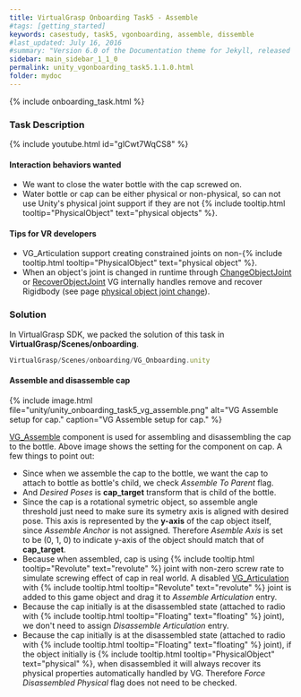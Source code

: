```yaml
---
title: VirtualGrasp Onboarding Task5 - Assemble 
#tags: [getting_started]
keywords: casestudy, task5, vgonboarding, assemble, dissemble
#last_updated: July 16, 2016
#summary: "Version 6.0 of the Documentation theme for Jekyll, released July 4, 2016, implements relative links so you can view the files offline or on any server without configuring urls and baseurls. Additionally, you can store pages in subdirectories. Templates for alerts and images are available."
sidebar: main_sidebar_1_1_0
permalink: unity_vgonboarding_task5.1.1.0.html
folder: mydoc
---
```


{% include onboarding_task.html %}

### Task Description

<!--{% include youtube.html id="TJ5T67fv6ys" %} -->

{% include youtube.html id="glCwt7WqCS8" %}


#### Interaction behaviors wanted

* We want to close the water bottle with the cap screwed on. 
* Water bottle or cap can be either physical or non-physical, so can not use Unity's physical joint support if they are not {% include tooltip.html tooltip="PhysicalObject" text="physical objects" %}.

#### Tips for VR developers

* VG_Articulation support creating constrained joints on non-{% include tooltip.html tooltip="PhysicalObject" text="physical object" %}.
* When an object's joint is changed in runtime through [ChangeObjectJoint](virtualgrasp_unityapi.1.1.0.html#changeobjectjoint) or [RecoverObjectJoint](virtualgrasp_unityapi.1.1.0.html#vg_controllerrecoverobjectjoint) VG internally handles remove and recover Rigidbody (see page [physical object joint change](unity_component_vgarticulation.1.1.0.html#physical-object-joint-change)).

### Solution

In VirtualGrasp SDK, we packed the solution of this task in **VirtualGrasp/Scenes/onboarding**.

```js
VirtualGrasp/Scenes/onboarding/VG_Onboarding.unity
````

#### Assemble and disassemble cap

{% include image.html file="unity/unity_onboarding_task5_vg_assemble.png" alt="VG Assemble setup for cap." caption="VG Assemble setup for cap." %}

[VG_Assemble](unity_component_vgassemble.1.1.0.html) component is used for assembling and disassembling the cap to the bottle. 
Above image shows the setting for the component on cap. A few things to point out:

* Since when we assemble the cap to the bottle, we want the cap to attach to bottle as bottle's child, we check _Assemble To Parent_ flag. 
* And _Desired Poses_ is **cap_target** transform that is child of the bottle.
* Since the cap is a rotational symetric object, so assemble angle threshold just need to make sure its symetry axis is aligned with desired pose. This axis is represented by the **y-axis** of the cap object itself, since _Assemble Anchor_ is not assigned. Therefore _Asemble Axis_ is set to be (0, 1, 0) to indicate y-axis of the object should match that of **cap_target**.  
* Because when assembled, cap is using  {% include tooltip.html tooltip="Revolute" text="revolute" %} joint with non-zero screw rate to simulate screwing effect of cap in real world. A disabled [VG_Articulation](unity_component_vgarticulation.1.1.0.html) with  {% include tooltip.html tooltip="Revolute" text="revolute" %} joint is added to this game object and drag it to _Assemble Articulation_ entry.
* Because the cap initially is at the disassembled state (attached to radio with {% include tooltip.html tooltip="Floating" text="floating" %} joint), we don't need to assign _Disassemble Articulation_ entry.
* Because the cap initially is at the disassembled state (attached to radio with {% include tooltip.html tooltip="Floating" text="floating" %} joint), if the object initially is {% include tooltip.html tooltip="PhysicalObject" text="physical" %}, when disassembled it will always recover its physical properties automatically handled by VG. Therefore _Force Disassembled Physical_ flag does not need to be checked.